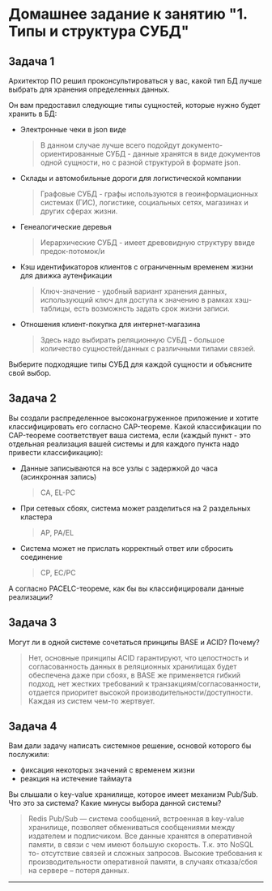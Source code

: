 # Домашнее задание к занятию "1. Типы и структура СУБД"


## Задача 1

Архитектор ПО решил проконсультироваться у вас, какой тип БД 
лучше выбрать для хранения определенных данных.

Он вам предоставил следующие типы сущностей, которые нужно будет хранить в БД:

- Электронные чеки в json виде
  >В данном случае лучше всего подойдут документо-ориентированные СУБД - данные хранятся в виде документов одной сущности, но с разной структурой в формате json.

- Склады и автомобильные дороги для логистической компании
  >Графовые СУБД - графы используются в геоинформационных системах (ГИС), логистике, социальных сетях, магазинах и других сферах жизни.

- Генеалогические деревья
  >Иерархические СУБД - имеет древовидную структуру ввиде предок-потомок/и

- Кэш идентификаторов клиентов с ограниченным временем жизни для движка аутенфикации
  >Ключ-значение - удобный вариант хранения данных, использующий ключ для доступа к значению в рамках хэш-таблицы, есть возможнсть задать срок жизни записи.

- Отношения клиент-покупка для интернет-магазина
  >Здесь надо выбирать реляционную СУБД - большое количество сущностей/данных с различными типами связей.

Выберите подходящие типы СУБД для каждой сущности и объясните свой выбор.

## Задача 2

Вы создали распределенное высоконагруженное приложение и хотите классифицировать его согласно 
CAP-теореме. Какой классификации по CAP-теореме соответствует ваша система, если 
(каждый пункт - это отдельная реализация вашей системы и для каждого пункта надо привести классификацию):

- Данные записываются на все узлы с задержкой до часа (асинхронная запись)
  >CA, EL-PC
- При сетевых сбоях, система может разделиться на 2 раздельных кластера
  >AP, PA/EL
- Система может не прислать корректный ответ или сбросить соединение
  >CP, EC/PC

А согласно PACELC-теореме, как бы вы классифицировали данные реализации?

## Задача 3

Могут ли в одной системе сочетаться принципы BASE и ACID? Почему?
  >Нет, основные принципы ACID гарантируют, что целостность и согласованность данных в реляционных хранилищах будет обеспечена даже при сбоях, в BASE же применяется гибкий подход, нет жестких требований к транзакциям/согласованности, отдается приоритет высокой производительности/доступности. Каждая из систем чем-то жертвует. 

## Задача 4

Вам дали задачу написать системное решение, основой которого бы послужили:

- фиксация некоторых значений с временем жизни
- реакция на истечение таймаута

Вы слышали о key-value хранилище, которое имеет механизм Pub/Sub. 
Что это за система? Какие минусы выбора данной системы?
  >Redis Pub/Sub — система сообщений, встроенная в key-value хранилище, позволяет обмениваться сообщениями между издателем и подписчиком.
  >Все данные хранятся в оперативной памяти, в связи с чем имеют большую скорость. Т.к. это NoSQL то- отсутствие связей и сложных запросов.
  >Высокие требования к производительности оперативной памяти, в случаях отказа/сбоя на сервере – потеря данных.

---
